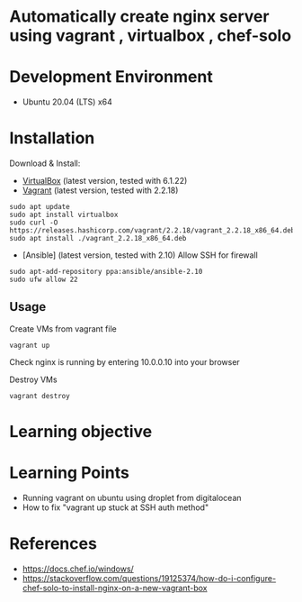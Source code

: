 
# Automatically create nginx server using vagrant , virtualbox , chef-solo

# Development Environment
- Ubuntu 20.04 (LTS) x64

# Installation

Download & Install:
- [VirtualBox](https://www.virtualbox.org/wiki/Downloads) (latest version, tested with 6.1.22)
- [Vagrant](https://www.vagrantup.com/downloads.html) (latest version, tested with 2.2.18)

```shell
sudo apt update
sudo apt install virtualbox
sudo curl -O https://releases.hashicorp.com/vagrant/2.2.18/vagrant_2.2.18_x86_64.deb
sudo apt install ./vagrant_2.2.18_x86_64.deb
```

- [Ansible] (latest version, tested with 2.10)
Allow SSH for firewall
```shell
sudo apt-add-repository ppa:ansible/ansible-2.10
sudo ufw allow 22
```

## Usage

Create VMs from vagrant file

```shell
vagrant up
```

Check nginx is running by entering 10.0.0.10 into your browser

Destroy VMs

```shell
vagrant destroy
```
# Learning objective

# Learning Points
* Running vagrant on ubuntu using droplet from digitalocean
* How to fix "vagrant up stuck at SSH auth method"

# References
* https://docs.chef.io/windows/
* https://stackoverflow.com/questions/19125374/how-do-i-configure-chef-solo-to-install-nginx-on-a-new-vagrant-box

